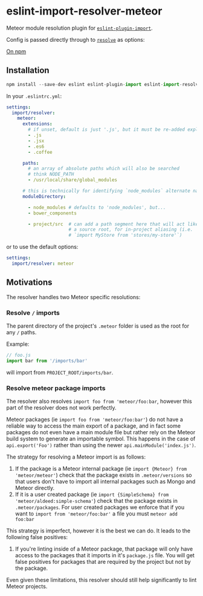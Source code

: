 # eslint-import-resolver-meteor

Meteor module resolution plugin for [`eslint-plugin-import`](https://www.npmjs.com/package/eslint-plugin-import).

Config is passed directly through to [`resolve`](https://www.npmjs.com/package/resolve#resolve-sync-id-opts) as options:

[On npm](https://www.npmjs.com/package/eslint-import-resolver-meteor)

## Installation

```javascript
npm install --save-dev eslint eslint-plugin-import eslint-import-resolver-meteor
```

In your `.eslintrc.yml`:
```yaml
settings:
  import/resolver:
    meteor:
      extensions:
        # if unset, default is just '.js', but it must be re-added explicitly if set
        - .js
        - .jsx
        - .es6
        - .coffee

      paths:
        # an array of absolute paths which will also be searched
        # think NODE_PATH
        - /usr/local/share/global_modules

      # this is technically for identifying `node_modules` alternate names
      moduleDirectory:

        - node_modules # defaults to 'node_modules', but...
        - bower_components

        - project/src  # can add a path segment here that will act like
                       # a source root, for in-project aliasing (i.e.
                       # `import MyStore from 'stores/my-store'`)
```

or to use the default options:

```yaml
settings:
  import/resolver: meteor
```

## Motivations

The resolver handles two Meteor specific resolutions:

### Resolve `/` imports

The parent directory of the project's `.meteor` folder is used as the root for any `/` paths.

Example:

```javascript
// foo.js
import bar from '/imports/bar'
```

will import from `PROJECT_ROOT/imports/bar`.


### Resolve meteor package imports

The resolver also resolves `import foo from 'meteor/foo:bar`, however this part of the resolver does not work perfectly.

Meteor packages (ie `import foo from 'meteor/foo:bar'`) do not have a reliable way to access
the main export of a package, and in fact some packages do not even have a main module file but
rather rely on the Meteor build system to generate an importable symbol. This happens in the case of
`api.export('Foo')` rather than using the newer `api.mainModule('index.js')`.

The strategy for resolving a Meteor import is as follows:

1. If the package is a Meteor internal package (ie `import {Meteor} from 'meteor/meteor'`) check that the package exists in `.meteor/versions` so that users don't have to import all internal packages such as Mongo and Meteor directly.
1. If it is a user created package (ie `import {SimpleSchema} from 'meteor/aldeed:simple-schema'`) check that the package exists in `.meteor/packages`. For user created packages we enforce that if you want to `import from 'meteor/foo:bar'` a file you must `meteor add foo:bar`

This strategy is imperfect, however it is the best we can do. It leads to the following false positives:

1. If you're linting inside of a Meteor package, that package will only have access to the packages that it imports
in it's `package.js` file. You will get false positives for packages that are required by the project but not by the package.

Even given these limitations, this resolver should still help significantly to lint Meteor projects.
